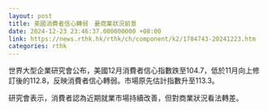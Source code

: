 ```yaml
---
layout: post
title: 美國消費者信心轉弱　憂商業狀況前景
date: 2024-12-23 23:46:37.000000000 +08:00
link: https://news.rthk.hk/rthk/ch/component/k2/1784743-20241223.htm
categories: rthk
---
```


世界大型企業研究會公布，美國12月消費者信心指數跌至104.7，低於11月向上修訂後的112.8，反映消費者信心轉弱。市場原先估計指數升至113.3。

研究會表示，消費者認為近期就業市場持續改善，但對商業狀況看法轉差。
